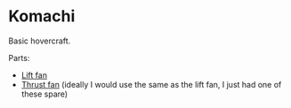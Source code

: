 # Komachi

Basic hovercraft.

Parts:
  - [Lift fan](http://www.hobbyking.com/hobbyking/store/uh_viewitem.asp?idproduct=44380)
  - [Thrust fan](http://www.hobbyking.com/hobbyking/store/__4238__EDF_Ducted_Fan_Unit_6_Blade_2_56inch_66mm.html)
    (ideally I would use the same as the lift fan, I just had one of these spare)
